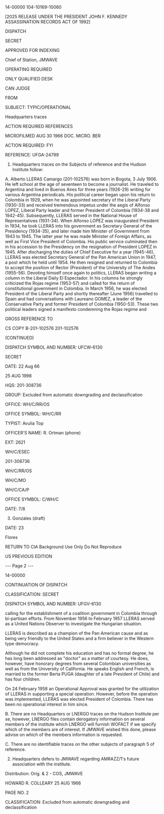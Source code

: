 14-00000
104-10169-10060

[2025 RELEASE UNDER THE PRESIDENT JOHN F. KENNEDY ASSASSINATION RECORDS ACT OF 1992]

DISPATCH

SECRET

APPROVED FOR INDEXING

Chief of Station, JMWAVE

OPERATING REQUIRED

ONLY QUALIFIED DESK

CAN JUDGE

FROM

SUBJECT: TYPIC/OPERATIONAL

Headquarters traces

ACTION REQUIRED REFERENCES

MICROFILMED
AUG 30 1966
DOC. MICRO. BER

ACTION REQUIRED: FYI

REFERENCE: UFGA-24799

1.  Headquarters traces on the Subjects of reference and the Hudson Institute follow:

A. Alberto LLERAS Camargo (201-102576) was born in Bogota, 3 July 1906. He left school at the age of seventeen to become a journalist. He traveled to Argentina and lived in Buenos Aires for three years (1926-29) writing for various Argentina periodicals. His political career began upon his return to Colombia in 1929, when he was appointed secretary of the Liberal Party (1930-33) and received tremendous impetus under the aegis of Alfonso LOPEZ, Liberal Party leader and former President of Colombia (1934-38 and 1942-45). Subsequently, LLERAS served in the National House of Representatives (1931-34). When Alfonso LOPEZ was inaugurated President in 1934, he took LLERAS into his government as Secretary General of the Presidency (1934-35), and later made him Minister of Government from 1943 to 1945. The latter year he was made Minister of Foreign Affairs, as well as First Vice President of Colombia. His public service culminated then in his accession to the Presidency on the resignation of President LOPEZ in 1945. After discharging the duties of Chief Executive for a year (1945-46), LLERAS was elected Secretary General of the Pan American Union in 1947, a post which he held until 1954. He then resigned and returned to Colombia to accept the position of Rector (President) of the University of The Andes (1955-56). Devoting himself once again to politics, LLERAS began writing a column in the Liberal Daily El Espectador. In his columns he strongly criticized the Rojas regime (1953-57) and called for the return of constitutional government in Colombia. In March 1956, he was elected President of the Liberal Party and shortly thereafter (June 1956) travelled to Spain and had conversations with Laureano GOMEZ, a leader of the Conservative Party and former President of Colombia (1950-53). These two political leaders signed a manifesto condemning the Rojas regime and

GROSS REFERENCE TO

CS COPY
B-201-102576
201-102576

(CONTINUED)

DISPATCH SYMBOL AND NUMBER: UFCW-6130

SECRET

DATE: 22 Aug 66

25 AUG 1998

HQS: 201-308736

GROUP: Excluded from automatic downgrading and declassification

OFFICE: WH/C/RR/OS

OFFICE SYMBOL: WH/C/RR

TYPIST: Avulia Top

OFFICER'S NAME: R. Ortman (phone)

EXT: 2621

WH/C/ESEC

201-308736

WH/C/RR/OS

WH/C/MO

WH/C/CA/P

OFFICE SYMBOL: C/WH/C

DATE: 7/8

03. Gonzales (draft)

DATE: 23

Flores

RETURN TO CIA
Background Use Only
Do Not Reproduce

US PREVIOUS EDITION

--- Page 2 ---

14-00000

CONTINUATION OF DISPATCH

CLASSIFICATION: SECRET

DISPATCH SYMBOL AND NUMBER: UFGV-6130

calling for the establishment of a coalition government in Colombia through bi-partisan efforts. From November 1956 to February 1957 LLERAS served as a United Nations Observer to investigate the Hungarian situation.

LLERAS is described as a champion of the Pan American cause and as being very friendly to the United States and a firm believer in the Western type democracy.

Although he did not complete his education and has no formal degree, he has long been addressed as "doctor" as a matter of courtesy. He does, however, have honorary degrees from several Colombian universities as well as from the University of California. He speaks English and French, is married to the former Berta PUGA (daughter of a late President of Chile) and has four children.

On 24 February 1958 an Operational Approval was granted for the utilization of LLERAS in supporting a special operation. However, before the operation was implemented, LLERAS was elected President of Colombia. There has been no operational interest in him since.

B. There are no Headquarters or LNERGO traces on the Hudson Institute per se, however, LNERGO files contain derogatory information on several members of the institute which LNERGO will furnish WOFACT if we specify which of the members are of interest. If JMWAVE wished this done, please advise on which of the members information is requested.

C. There are no identifiable traces on the other subjects of paragraph 5 of reference.

2. Headquarters defers to JMWAVE regarding AMRAZZ/1's future association with the institute.

Distribution:
Orig. & 2 - COS, JMWAVE

HOWARD R. COLLEARY
25 AUG 1966

PAGE NO.
2

CLASSIFICATION: Excluded from automatic downgrading and declassification
